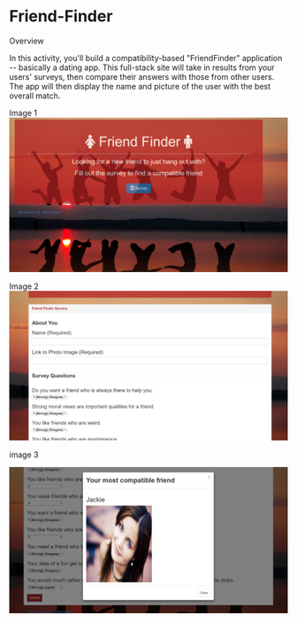 # Friend-Finder

Overview

In this activity, you'll build a compatibility-based "FriendFinder" application -- basically a dating app. This full-stack site will take in results from your users' surveys, then compare their answers with those from other users. The app will then display the name and picture of the user with the best overall match.

Image 1
<img src="./images/home.PNG">

Image 2
<img src="./images/survey.PNG">

image 3

<img src="./images/match.PNG">